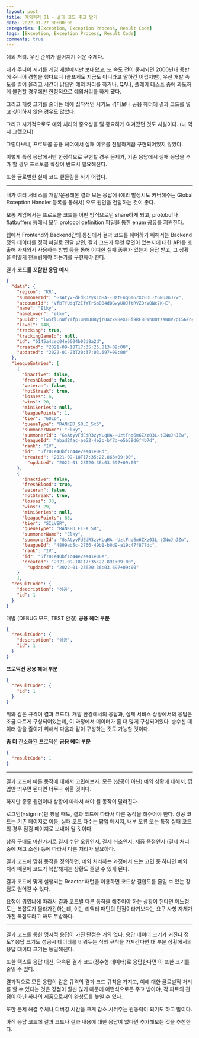 ```yaml
---
layout: post
title: 예외처리 01 - 결과 코드 주고 받기
date: 2022-01-27 00:00:00
categories: [Exception, Exception Process, Result Code]
tags: [Exception, Exception Process, Result Code]
comments: true
---
```


예외 처리. 우선 순위가 떨어지기 쉬운 주제다.

내가 주니어 시기를 게임 개발에서만 보내왔고, 또 속도 전이 중시되던 2000년대 중반에 주니어 경험을 했다보니 (슬프게도 지금도 아니라고 말하긴 어렵지만), 우선 개발 속도를 끌어 올리고 시간이 남으면 예외 처리를 하거나, QA나, 플레이 테스트 중에 과도하게 불편할 경우에만 한정적으로 예외처리를 하게 됐다.

그리고 패킷 크기를 줄이는 데에 집착적인 시기도 겪다보니 공용 헤더에 결과 코드를 넣고 싶어하지 않은 경우도 많았다. 

그리고 시기적으로도 예외 처리의 중요성을 덜 중요하게 여겨졌던 것도 사실이다. (나 역시 그랬으니)

그렇다보니, 프로토콜 공용 헤더에서 실패 이유를 전달하게끔 구현되어있지 않았다.

이렇게 특정 응답에서만 한정적으로 구현할 경우 문제가, 기존 응답에서 실패 응답을 추가 할 경우 프로토콜 확장이 반드시 필요해진다.

또한 글로벌한 실패 코드 핸들링을 하기 어렵다. 

---

내가 여러 서비스를 개발/운용해본 결과 모든 응답에 (예외 발생시도 커버해주는 Global Exception Handler 등록을 통해서) 오류 원인을 전달하는 것이 좋다.

보통 게임에서는 프로토콜 코드를 어떤 방식으로던 share하게 되고, protobuf나 flatbuffers 등에서 모두 protocol definition 파일을 통한 enum 공유를 지원한다.

웹에서 Frontend와 Backend간의 통신에서 결과 코드를 쉐어하기 위해서는 Backend 정의 데이터를 정적 파일로 전달 받던, 결과 코드가 무엇 무엇이 있는지에 대한 API를 호출해 가져와서 사용하는 방법 등을 통해 어떠한 실패 종류가 있는지 응답 받고, 그 상황을 어떻게 핸들링해야 하는가를 구현해야 한다.

결과 **코드를 포함한 응답 예시**

~~~json
{
  "data": {
    "region": "KR",
    "summonerId": "GsAtyvFdEdR3zyKLqHA--UztFnq6m6ZXz03L-tGNuJnJZw",
    "accountId": "VfbTYUdqT2IfWTrSoB84d0GwyUOJftRVZDrVQNc7K-E",
    "name": "Elky",
    "nameLower": "elky",
    "puuid": "lwSflLnWfYTfp1uMmDBByjr0azx98eXEEi9RF8EWnUUtsaW8V2pI56FoyBP6-g78M8uQ7ZGVnMDfKg",
    "level": 148,
    "tracking": true,
    "trackingGameId": null,
    "id": "6145a4cec04e6604b03d8a2d",
    "created": "2021-09-18T17:35:25.813+09:00",
    "updated": "2022-01-23T20:37:03.697+09:00"
  },
  "leagueEntries": [
    {
      "inactive": false,
      "freshBlood": false,
      "veteran": false,
      "hotStreak": true,
      "losses": 6,
      "wins": 20,
      "miniSeries": null,
      "leaguePoints": 1,
      "tier": "GOLD",
      "queueType": "RANKED_SOLO_5x5",
      "summonerName": "Elky",
      "summonerId": "GsAtyvFdEdR3zyKLqHA--UztFnq6m6ZXz03L-tGNuJnJZw",
      "leagueId": "abad2fac-ae52-4e2b-bf7d-e5b59d6f4b7d",
      "rank": "IV",
      "id": "5f701e40bf1c44e2ea41e08d",
      "created": "2021-09-18T17:35:22.863+09:00",
	    "updated": "2022-01-23T20:36:03.697+09:00"
    },
    {
      "inactive": false,
      "freshBlood": true,
      "veteran": false,
      "hotStreak": true,
      "losses": 33,
      "wins": 29,
      "miniSeries": null,
      "leaguePoints": 85,
      "tier": "SILVER",
      "queueType": "RANKED_FLEX_SR",
      "summonerName": "Elky",
      "summonerId": "GsAtyvFdEdR3zyKLqHA--UztFnq6m6ZXz03L-tGNuJnJZw",
      "leagueId": "4899ab5c-2766-49b1-b0d9-a19c47f877dc",
      "rank": "IV",
      "id": "5f701e40bf1c44e2ea41e08e",
      "created": "2021-09-18T17:35:22.891+09:00",
	    "updated": "2022-01-23T20:36:03.697+09:00"
    }
	],
  "resultCode": {
    "description": "성공",
    "id": 1
  }
}
~~~

개발 (DEBUG 모드, TEST 환경) **공용 헤더 부분**

~~~json
{
  "resultCode": {
    "description": "성공",
    "id": 1
  }
}
~~~

**프로덕션 공용 헤더 부분**

~~~json
{
  "resultCode": {
    "id": 1
  }
}
~~~

위와 같은 규격이 결과 코드다. 개발 환경에서의 응답과, 실제 서비스 상황에서의 응답은 조금 다르게 구성되어있는데, 이 과정에서 데이터가 좀 더 많게 구성되어있다. 송수신 데이터 양을 줄이기 위해서 다음과 같이 구성하는 것도 가능할 것이다.

**좀 더** 간소화된 프로덕션 **공용 헤더 부분**

~~~json
{
  "resultCode": 1
}
~~~

---

결과 코드에 따른 동작에 대해서 고민해보자. 모든 (성공이 아닌) 예외 상황에 대해서, 팝업만 띄우면 된다면 너무나 쉬울 것이다.

하지만 종종 원인이나 상황에 따라서 해야 될 동작이 달라진다.

로그인(=sign in)만 봤을 때도, 결과 코드에 따라서 다른 동작을 해주어야 한다. 성공 코드는 기존 페이지로 이동, 실패 코드 다수는 팝업 메시지, 내부 오류 또는 특정 실패 코드의 경우 점검 페이지로 보내야 될 것이다.

상품 구매도 마찬가지로 결제 수단 오류인지, 결제 취소인지, 제품 품절인지 (결제 처리 중에 재고 소진) 등에 따라서 다른 처리가 필요하다.

결과 코드에 맞춰 동작을 정의하면, 예외 처리하는 과정에서 드는 고민 중 하나인 예외 처리 때문에 코드가 복잡해지는 상황도 줄일 수 있게 된다.

결과 코드에 맞게 실행되는 Reactor 패턴을 이용하면 코드상 결합도를 줄일 수 있는 장점도 얻어갈 수 있다.

요청이 뭐였냐에 따라서 결과 코드별 다른 동작을 해주어야 하는 상황이 된다면 어느정도는 복잡도가 올라가긴하는데, 이는 리액터 패턴의 단점이라기보다는 요구 사항 자체가 가진 복잡도라고 봐도 무방하다. 

---

결과 코드를 통한 명시적 응답이 가진 단점은 거의 없다. 응답 데이터 크기가 커진다 정도? 응답 크기도 성공시 데이터를 비워두는 식의 규칙을 가져간다면 대 부분 상황에서의 응답 데이터 크기는 동일해진다.

또한 텍스트 응답 대신, 약속된 결과 코드(정수형 데이터)로 응답한다면 이 또한 크기를 줄일 수 있다.

결과적으로 모든 응답이 같은 규격의 결과 코드 규칙을 가지고, 이에 대한 글로벌적 처리를 할 수 있다는 것은 장점이 훨씬 많기 때문에 어떤식으로든 주고 받아야, 각 파트의 관점이 아닌 하나의 제품으로서의 완성도를 높일 수 있다.

또한 문제 해결 주체나,디버깅 시간을 크게 감소 시켜주는 원동력이 되기도 하고 말이다.

아직 응답 코드에 결과 코드나 결과 내용에 대한 응답이 없다면 추가해보는 것을 추천한다.